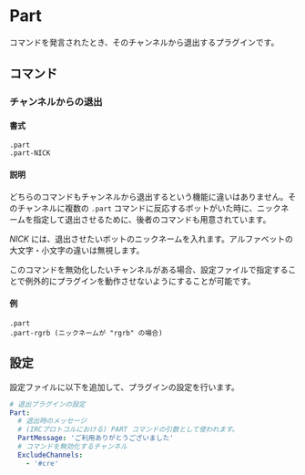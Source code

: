 Part
====

コマンドを発言されたとき、そのチャンネルから退出するプラグインです。

コマンド
--------

### チャンネルからの退出

#### 書式

```
.part
.part-NICK
```

#### 説明

どちらのコマンドもチャンネルから退出するという機能に違いはありません。そのチャンネルに複数の `.part` コマンドに反応するボットがいた時に、ニックネームを指定して退出させるために、後者のコマンドも用意されています。

_NICK_ には、退出させたいボットのニックネームを入れます。アルファベットの大文字・小文字の違いは無視します。

このコマンドを無効化したいチャンネルがある場合、設定ファイルで指定することで例外的にプラグインを動作させないようにすることが可能です。

#### 例

```
.part
.part-rgrb (ニックネームが "rgrb" の場合)
```

設定
----

設定ファイルに以下を追加して、プラグインの設定を行います。

```yaml
# 退出プラグインの設定
Part:
  # 退出時のメッセージ
  # (IRCプロトコルにおける) PART コマンドの引数として使われます。
  PartMessage: 'ご利用ありがとうございました'
  # コマンドを無効化するチャンネル
  ExcludeChannels:
    - '#cre'
```
